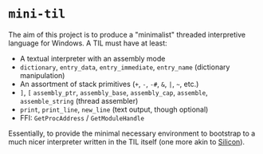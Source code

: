 # `mini-til`

The aim of this project is to produce a "minimalist" threaded interpretive language for Windows. A TIL must have at
least:
- A textual interpreter with an assembly mode
- `dictionary`, `entry_data`, `entry_immediate`, `entry_name` (dictionary manipulation)
- An assortment of stack primitives (`+`, `-`, `-#`, `&`, `|`, `~`, etc.)
- `]`, `[` `assembly_ptr`, `assembly_base`, `assembly_cap`, `assemble`, `assemble_string` (thread assembler)
- `print`, `print_line`, `new_line` (text output, though optional)
- FFI: `GetProcAddress` / `GetModuleHandle`

Essentially, to provide the minimal necessary environment to bootstrap to a much nicer interpreter written in the TIL
itself (one more akin to [Silicon](https://github.com/daviddetweiler/silicon)).
